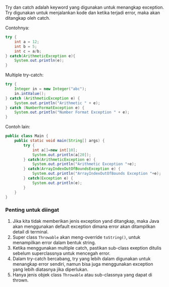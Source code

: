 Try dan catch adalah keyword yang digunakan untuk menangkap exception. Try
digunakan untuk menjalankan kode dan ketika terjadi error, maka akan ditangkap
oleh catch.

Contohnya:

```java
try {
    int a = 12;
    int b = 5;
    int c = a/b;
} catch(ArithmeticException e){
    System.out.println(e);
}
```

Multiple try-catch:

```java
try {
    Integer in = new Integer("abc");
    in.intValue();
} catch (ArithmeticException e) {
    System.out.println("Arithmetic " + e);
} catch (NumberFormatException e) {
    System.out.println("Number Format Exception " + e); 
}
```

Contoh lain:

```java
public class Main {
    public static void main(String[] args) {
        try {
            int a[]=new int[10];    
            System.out.println(a[20]);  
        } catch(ArithmeticException e) {
            System.out.println("Arithmetic Exception "+e);  
        } catch(ArrayIndexOutOfBoundsException e) {
            System.out.println("ArrayIndexOutOfBounds Exception "+e);  
        } catch(Exception e) {
            System.out.println(e);  
        }
    }
}
```

### Penting untuk diingat

1. Jika kita tidak memberikan jenis exception yand ditangkap, maka Java akan
   menggunakan default exception dimana error akan ditampilkan detail di terminal.
2. Super class `Throwable` akan meng-override `toString()`, untuk menampilkan
   error dalam bentuk string.
3. Ketika menggunakan multiple catch, pastikan sub-class exeption ditulis
   sebelum superclassnya untuk mencegah error.
4. Dalam try-catch bercabang, try yang lebih dalam digunakan untuk menangkap
   error sendiri, namun bisa juga menggunakan exception yang lebih diatasnya
   jika diperlukan.
5. Hanya jenis objek class `Throwable` atau sub-classnya yang dapat di thrown.